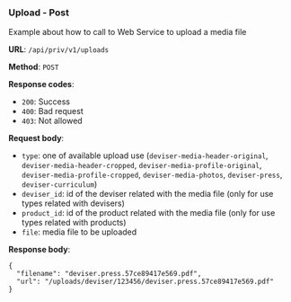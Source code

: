 ### Upload - Post

Example about how to call to Web Service to upload a media file

**URL**: `/api/priv/v1/uploads`

**Method**: `POST`

**Response codes**: 
* `200`: Success
* `400`: Bad request
* `403`: Not allowed
  
**Request body**: 
* `type`: one of available upload use (`deviser-media-header-original`, `deviser-media-header-cropped`, `deviser-media-profile-original`, `deviser-media-profile-cropped`, `deviser-media-photos`, `deviser-press`, `deviser-curriculum`)
* `deviser_id`: id of the deviser related with the media file (only for use types related with devisers) 
* `product_id`: id of the product related with the media file (only for use types related with products)
* `file`: media file to be uploaded
 
**Response body**:
```
{
  "filename": "deviser.press.57ce89417e569.pdf",
  "url": "/uploads/deviser/123456/deviser.press.57ce89417e569.pdf"
}
```    